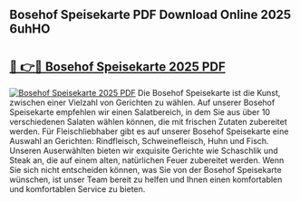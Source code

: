 ## Bosehof Speisekarte PDF Download Online 2025 6uhHO

# <h2><a href="http://gc71m3o.nevu.top/?p=Bosehof+Speisekarte">🔗 👉🔴 Bosehof Speisekarte 2025 PDF</a></h2>

[![Bosehof Speisekarte 2025 PDF](https://i.imgur.com/dBaPXMq.png)](http://gc71m3o.nevu.top/?p=Bosehof+Speisekarte)
Die Bosehof Speisekarte ist die Kunst, zwischen einer Vielzahl von Gerichten zu wählen. Auf unserer Bosehof Speisekarte empfehlen wir einen Salatbereich, in dem Sie aus über 10 verschiedenen Salaten wählen können, die mit frischen Zutaten zubereitet werden. Für Fleischliebhaber gibt es auf unserer Bosehof Speisekarte eine Auswahl an Gerichten: Rindfleisch, Schweinefleisch, Huhn und Fisch. Unseren Auserwählten bieten wir exquisite Gerichte wie Schaschlik und Steak an, die auf einem alten, natürlichen Feuer zubereitet werden. Wenn Sie sich nicht entscheiden können, was Sie von der Bosehof Speisekarte wünschen, ist unser Team bereit zu helfen und Ihnen einen komfortablen und komfortablen Service zu bieten.
